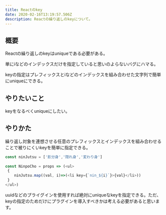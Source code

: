 ```yaml
---
title: Reactのkey
date: 2020-02-16T13:19:57.506Z
description: Reactの繰り返しのkeyについて。
---
```


## 概要

Reactの繰り返しのkeyはuniqueである必要がある。

単にiなどのインデックスだけを指定していると思いのよらないバグにハマる。

keyの指定はプレフィックスとiなどのインデックスを組み合わせた文字列で簡単にuniqueにできる。

## やりたいこと

keyをなるべくuniqueにしたい。
## やりかた

繰り返し対象を連想させる任意のプレフィックスとインデックスを組み合わせることで被りにくいkeyを簡単に指定できる。
```javascript
const ninJutsu = ['影分身','隠れ身','変わり身']
    
const NinpoCho = props => (<ul>
 {
    ninJutsu.map((val, i)=>(<li key={`nin_${i}`}>{val}</li>))
 }
</ul>)
```
uuidなどのプライグインを使用すれば絶対にuniqueなkeyを指定できる。ただ、keyの指定のためだけにプラグインを導入すべきかは考える必要があると思います。
